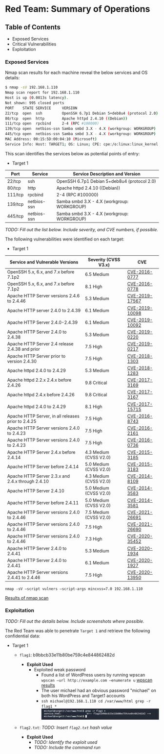 # Red Team: Summary of Operations

## Table of Contents
- Exposed Services
- Critical Vulnerabilities
- Exploitation

### Exposed Services

Nmap scan results for each machine reveal the below services and OS details:

```bash
$ nmap -sV 192.168.1.110
Nmap scan report for 192.168.1.110
Host is up (0.0013s latency).
Not shown: 995 closed ports
PORT    STATE SERVICE     VERSION
22/tcp  open  ssh         OpenSSH 6.7p1 Debian 5+deb8u4 (protocol 2.0)
80/tcp  open  http        Apache httpd 2.4.10 ((Debian))
111/tcp open  rpcbind     2-4 (RPC #100000)
139/tcp open  netbios-ssn Samba smbd 3.X - 4.X (workgroup: WORKGROUP)
445/tcp open  netbios-ssn Samba smbd 3.X - 4.X (workgroup: WORKGROUP)
MAC Address: 00:15:5D:00:04:10 (Microsoft)
Service Info: Host: TARGET1; OS: Linux; CPE: cpe:/o:linux:linux_kernel
```

This scan identifies the services below as potential points of entry:
- Target 1

| Port     | Service      | Service Description and Version              |
|----------|--------------|----------------------------------------------|
| 22/tcp   | ssh          | OpenSSH 6.7p1 Debian 5+deb8u4 (protocol 2.0) |
| 80/tcp   | http         | Apache httpd 2.4.10 ((Debian))               |
| 111/tcp  | rpcbind      | 2-4 (RPC #100000)                            |
| 139/tcp  | netbios-ssn  | Samba smbd 3.X - 4.X (workgroup: WORKGROUP)  |
| 445/tcp  | netbios-ssn  | Samba smbd 3.X - 4.X (workgroup: WORKGROUP)  |

_TODO: Fill out the list below. Include severity, and CVE numbers, if possible._

The following vulnerabilities were identified on each target:
- Target 1

| Service and Vulnerable Versions                     | Severity (CVSS V3.x)     | CVE             |
|-----------------------------------------------------|--------------------------|-----------------|
| OpenSSH 5.x, 6.x, and 7.x before 7.1p2              | 6.5 Medium               | [CVE-2016-0777](https://nvd.nist.gov/vuln/detail/CVE-2016-0777) |
| OpenSSH 5.x, 6.x, and 7.x before 7.1p2              | 8.1 High                 | [CVE-2016-0778](https://nvd.nist.gov/vuln/detail/CVE-2016-0778) |
| Apache HTTP Server versions 2.4.6 to 2.4.46         | 5.3 Medium               | [CVE-2019-17567](https://nvd.nist.gov/vuln/detail/CVE-2019-17567) |
| Apache HTTP server 2.4.0 to 2.4.39                  | 6.1 Medium               | [CVE-2019-10098](https://nvd.nist.gov/vuln/detail/CVE-2019-10098) |
| Apache HTTP Server 2.4.0-2.4.39                     | 6.1 Medium               | [CVE-2019-10092](https://nvd.nist.gov/vuln/detail/CVE-2019-10092) |
| Apache HTTP Server 2.4.0 to 2.4.38                  | 5.3 Medium               | [CVE-2019-0220](https://nvd.nist.gov/vuln/detail/CVE-2019-0220) |
| Apache HTTP Server 2.4 release 2.4.38 and prior     | 7.5 High                 | [CVE-2019-0217](https://nvd.nist.gov/vuln/detail/CVE-2019-0217) |
| Apache HTTP Server prior to version 2.4.30          | 7.5 High                 | [CVE-2018-1303](https://nvd.nist.gov/vuln/detail/CVE-2018-1303) |
| Apache httpd 2.4.0 to 2.4.29                        | 5.3 Medium               | [CVE-2018-1283](https://nvd.nist.gov/vuln/detail/CVE-2018-1283) |
| Apache httpd 2.2.x 2.4.x before 2.4.26              | 9.8 Critical             | [CVE-2017-3169](https://nvd.nist.gov/vuln/detail/CVE-2017-3169) |
| Apache httpd 2.4.x before 2.4.26                    | 9.8 Critical             | [CVE-2017-3167](https://nvd.nist.gov/vuln/detail/CVE-2017-3167) |
| Apache httpd 2.4.0 to 2.4.29                        | 8.1 High                 | [CVE-2017-15715](https://nvd.nist.gov/vuln/detail/CVE-2017-15715) |
| Apache HTTP Server, in all releases prior to 2.4.25 | 7.5 High                 | [CVE-2016-8743](https://nvd.nist.gov/vuln/detail/CVE-2016-8743) |
| Apache HTTP Server versions 2.4.0 to 2.4.23         | 7.5 High                 | [CVE-2016-2161](https://nvd.nist.gov/vuln/detail/CVE-2016-2161) |
| Apache HTTP Server versions 2.4.0 to 2.4.23         | 7.5 High                 | [CVE-2016-0736](https://nvd.nist.gov/vuln/detail/CVE-2016-0736) |
| Apache HTTP Server 2.4.x before 2.4.14              | 4.3 Medium (CVSS V2.0)   | [CVE-2015-3185](https://nvd.nist.gov/vuln/detail/CVE-2015-3185) |
| Apache HTTP Server before 2.4.14                    | 5.0 Medium (CVSS V2.0)   | [CVE-2015-3183](https://nvd.nist.gov/vuln/detail/CVE-2015-3183) |
| Apache HTTP Server 2.3.x and 2.4.x through 2.4.10   | 4.3 Medium (CVSS V2.0)   | [CVE-2014-8109](https://nvd.nist.gov/vuln/detail/CVE-2014-8109) |
| Apache HTTP Server 2.4.10                           | 5.0 Medium (CVSS V2.0)   | [CVE-2014-3583](https://nvd.nist.gov/vuln/detail/CVE-2014-3583) |
| Apache HTTP Server before 2.4.11                    | 5.0 Medium (CVSS V2.0)   | [CVE-2014-3581](https://nvd.nist.gov/vuln/detail/CVE-2014-3581) |
| Apache HTTP Server versions 2.4.0 to 2.4.46         | 7.5 Medium (CVSS V2.0)   | [CVE-2021-26691](https://nvd.nist.gov/vuln/detail/CVE-2021-26691) |
| Apache HTTP Server versions 2.4.0 to 2.4.46         | 7.5 High                 | [CVE-2021-26690](https://nvd.nist.gov/vuln/detail/CVE-2021-26690) |
| Apache HTTP Server versions 2.4.0 to 2.4.46         | 7.3 High                 | [CVE-2020-35452](https://nvd.nist.gov/vuln/detail/CVE-2020-35452) |
| Apache HTTP Server 2.4.0 to 2.4.41                  | 5.3 Medium               | [CVE-2020-1934](https://nvd.nist.gov/vuln/detail/CVE-2020-1934) |
| Apache HTTP Server 2.4.0 to 2.4.41                  | 6.1 Medium               | [CVE-2020-1927](https://nvd.nist.gov/vuln/detail/CVE-2020-1927) |
| Apache HTTP Server versions 2.4.41 to 2.4.46        | 7.5 High                 | [CVE-2020-13950](https://nvd.nist.gov/vuln/detail/CVE-2020-13950) |

`nmap -sV –script vulners –script-args mincvss=7.0 192.168.1.110`

[Results of nmap scan](nmap_target1_vulscan.txt)

### Exploitation
_TODO: Fill out the details below. Include screenshots where possible._

The Red Team was able to penetrate `Target 1` and retrieve the following confidential data:
- Target 1
  - `flag1`: b9bbcb33e11b80be759c4e844862482d
    - **Exploit Used**
      - Exploited weak password
         - Found a list of WordPress users by running wpscan `wpscan –url http://example.com –enumerate u`
          [wpscan results](Target1/wpscan_user_enumerate.txt)
         - The user michael had an obvious password "michael" on both his WordPress and Target1 accounts
         - `ssh michael@192.168.1.110
            cd /var/www/html
            grep -r flag1 *`
            ![Target1/flag1_found.JPG](Target1/flag1_found.JPG)
      
  - `flag2.txt`: _TODO: Insert `flag2.txt` hash value_
    - **Exploit Used**
      - _TODO: Identify the exploit used_
      - _TODO: Include the command run_
